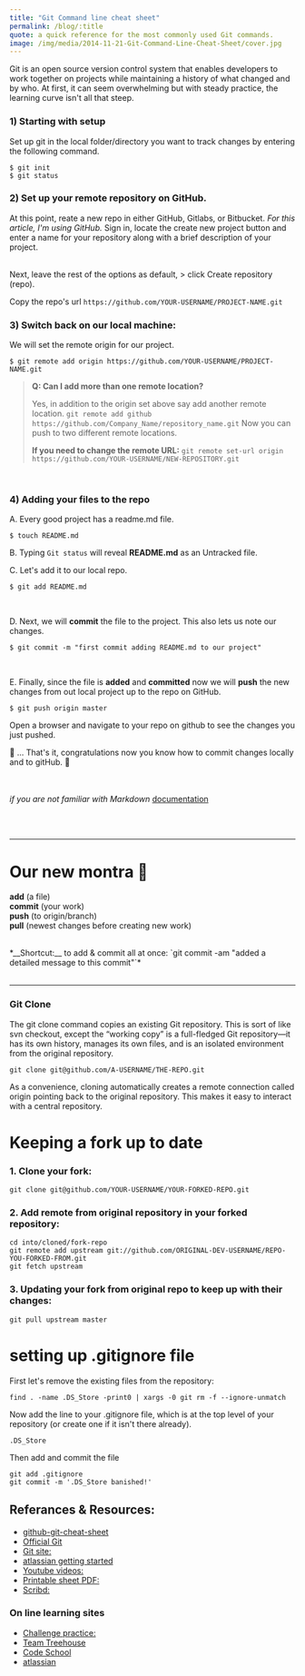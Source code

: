 ```yaml
---
title: "Git Command line cheat sheet"
permalink: /blog/:title
quote: a quick reference for the most commonly used Git commands.
image: /img/media/2014-11-21-Git-Command-Line-Cheat-Sheet/cover.jpg
---
```


Git is an open source version control system that enables developers to work together on projects while maintaining a history of what changed and by who. At first, it can seem overwhelming but with steady practice, the learning curve isn't all that steep.

### 1) Starting with setup

Set up git in the local folder/directory you want to track changes by entering the following command.

```
$ git init
$ git status
```

### 2) Set up your __remote__ repository on GitHub.

At this point, reate a new repo in either GitHub, Gitlabs, or Bitbucket. *For this article, I'm using GitHub.* Sign in, locate the create new project button and enter a name for your repository along with a brief description of your project.
<br>
<br>

Next, leave the rest of the options as default, > click Create repository (repo).

Copy the repo's url `https://github.com/YOUR-USERNAME/PROJECT-NAME.git`

### 3) Switch back on our local machine:

We will set the remote origin for our project.

```
$ git remote add origin https://github.com/YOUR-USERNAME/PROJECT-NAME.git
```

> __Q: Can I add more than one remote location?__
>
> Yes, in addition to the origin set above say add another remote location.
>`git remote add github https://github.com/Company_Name/repository_name.git`
> Now you can push to two different remote locations.
>
>__If you need to change the remote URL:__
>`git remote set-url origin https://github.com/YOUR-USERNAME/NEW-REPOSITORY.git`
<br>


### 4) Adding your files to the repo

A. Every good project has a readme.md file.

```
$ touch README.md
```

B. Typing `Git status` will reveal __README.md__ as an Untracked file.
<br />

C. Let's add it to our local repo.
```
$ git add README.md
```
<br />

D. Next, we will __commit__ the file to the project. This also lets us note our changes.

```
$ git commit -m "first commit adding README.md to our project"
```
<br />

E. Finally, since the file is __added__ and __committed__ now we will __push__ the new changes from out local project up to the repo on GitHub.

```
$ git push origin master
```

Open a browser and navigate to your repo on github to see the changes you just pushed.

🥁 ... That's it, congratulations now you know how to commit changes locally and to gitHub. 🎉

<br /><br />
*if you are not familiar with Markdown* [documentation](https://help.github.com/articles/github-flavored-markdown/)

<br /><br />

---

# Our new montra 📢

__add__ (a file) <br />
__commit__ (your work) <br />
__push__ (to origin/branch) <br />
__pull__ (newest changes before creating new work)

<br />
*__Shortcut:__ to add & commit  all at once: `git commit -am "added a detailed message to this commit"`*
<br /><br />

---


### Git Clone

The git clone command copies an existing Git repository. This is sort of like svn checkout, except the “working copy” is a full-fledged Git repository—it has its own history, manages its own files, and is an isolated environment from the original repository.

	git clone git@github.com/A-USERNAME/THE-REPO.git

As a convenience, cloning automatically creates a remote connection called origin pointing back to the original repository. This makes it easy to interact with a central repository.

# Keeping a fork up to date

### 1. Clone your fork:

    git clone git@github.com/YOUR-USERNAME/YOUR-FORKED-REPO.git

### 2. Add remote from original repository in your forked repository: 

    cd into/cloned/fork-repo
    git remote add upstream git://github.com/ORIGINAL-DEV-USERNAME/REPO-YOU-FORKED-FROM.git
    git fetch upstream

### 3. Updating your fork from original repo to keep up with their changes:

    git pull upstream master

# setting up .gitignore file

First let's remove the existing files from the repository:

`find . -name .DS_Store -print0 | xargs -0 git rm -f --ignore-unmatch`

Now add the line to your .gitignore file, which is at the top level of your repository (or create one if it isn't there already).

`.DS_Store`

Then add and commit the file

```
git add .gitignore
git commit -m '.DS_Store banished!'
```

## Referances & Resources:

- [github-git-cheat-sheet](https://training.github.com/kit/downloads/github-git-cheat-sheet.pdf)
- [Official Git](http://git-scm.com/)
- [Git site:](http://gitref.org/)
- [atlassian getting started](https://www.atlassian.com/git/tutorials/setting-up-a-repository)
- [Youtube videos:](https://www.youtube.com/user/GitHubGuides/)
- [Printable sheet PDF:](http://web.archive.org/web/20090419122050/swxruby.org/git-cheat-sheet.pdf)
- [Scribd:](https://www.scribd.com/fullscreen/56121827?access_key=key-12n7tlb9d2q7vducfn9m&allow_share=true&escape=false&view_mode=scroll)



### On line learning sites

- [Challenge practice:](https://try.github.io/levels/1/challenges/1)
- [Team Treehouse](http://teamtreehouse.com/library/git-basics/)
- [Code School](https://www.codeschool.com/paths/git)
- [atlassian](https://www.atlassian.com/git/)
